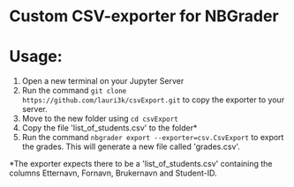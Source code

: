 # Custom CSV-exporter for NBGrader
# Usage:
1. Open a new terminal on your Jupyter Server
2. Run the command ```git clone https://github.com/lauri3k/csvExport.git``` to copy the exporter to your server.
3. Move to the new folder using ```cd csvExport```
4. Copy the file 'list_of_students.csv' to the folder*
5. Run the command ```nbgrader export --exporter=csv.CsvExport``` to export the grades. This will generate a new file 
called 'grades.csv'.

*The exporter expects there to be a 'list_of_students.csv' containing the columns Etternavn, Fornavn, Brukernavn and 
Student-ID.